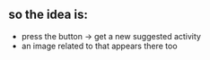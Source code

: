 ## so the idea is:

- press the button -> get a new suggested activity
- an image related to that appears there too